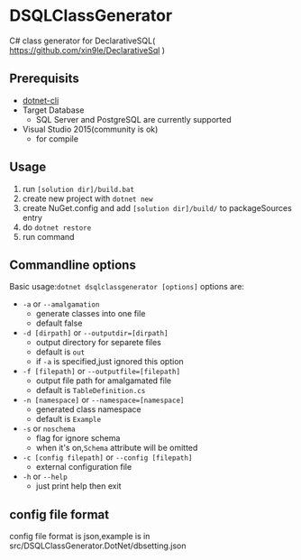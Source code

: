 # DSQLClassGenerator

C# class generator for DeclarativeSQL( https://github.com/xin9le/DeclarativeSql )

## Prerequisits

* [dotnet-cli](https://www.microsoft.com/net/core#windows)
* Target Database
    * SQL Server and PostgreSQL are currently supported
* Visual Studio 2015(community is ok)
    * for compile

## Usage

1. run ```[solution dir]/build.bat```
2. create new project with ```dotnet new```
3. create NuGet.config and add ```[solution dir]/build/``` to packageSources entry
4. do ```dotnet restore```
5. run command

## Commandline options

Basic usage:`dotnet dsqlclassgenerator [options]`
options are:
* `-a` or `--amalgamation`
    * generate classes into one file
    * default false
* `-d [dirpath]` or `--outputdir=[dirpath]`
    * output directory for separete files
    * default is `out`
    * if `-a` is specified,just ignored this option
* `-f [filepath]` or `--outputfile=[filepath]`
    * output file path for amalgamated file
    * default is `TableDefinition.cs`
* `-n [namespace]` or `--namespace=[namespace]`
    * generated class namespace
    * default is `Example`
* `-s` or `noschema`
    * flag for ignore schema
    * when it's on,`Schema` attribute will be omitted
* `-c [config filepath]` or `--config [filepath]`
    * external configuration file
* `-h` or `--help`
    * just print help then exit

## config file format

config file format is json,example is in src/DSQLClassGenerator.DotNet/dbsetting.json
